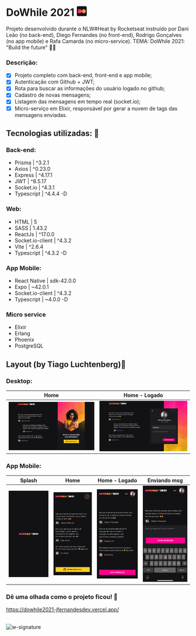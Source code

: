 # DoWhile 2021 <img src='https://github.com/jfernandesdev/dowhile2021/blob/e9dc38293a5833714a68c26a69634eed343dcf24/frontend/src/assets/favicon.png' width='27px' />

Projeto desenvolvido durante o NLW#Heat by Rocketseat instruído por Dani Leão (no back-end), Diego Fernandes (no front-end), Rodrigo Gonçalves (no app mobile) e Rafa Camarda (no micro-service). TEMA: DoWhile 2021: "Build the future" 🚀💬

### Descrição:

- [x] Projeto completo com back-end, front-end e app mobile;
- [x] Autenticação com Github + JWT;
- [x] Rota para buscar as informações do usuário logado no github;
- [x] Cadastro de novas mensagens;
- [x] Listagem das mensagens em tempo real (socket.io);
- [x] Micro-serviço em Elixir, responsável por gerar a nuvem de tags das mensagens enviadas.

## Tecnologias utilizadas: 🚀

### Back-end:

- Prisma | ^3.2.1
- Axios | ^0.23.0
- Express | ^4.17.1
- JWT | ^8.5.17
- Socket.io | ^4.3.1
- Typescript | ^4.4.4 -D

### Web:

- HTML | 5
- SASS | 1.43.2
- ReactJs | ^17.0.0
- Socket.io-client | ^4.3.2
- Vite | ^2.6.4
- Typescript | ^4.3.2 -D

### App Mobile:

- React Native | sdk-42.0.0
- Expo | ~42.0.1
- Socket.io-client | ^4.3.2
- Typescript | ~4.0.0 -D

### Micro service

- Elixir
- Erlang
- Phoenix
- PostgreSQL

## Layout (by Tiago Luchtenberg)🤩

### Desktop:

| Home                                                                                                                                             | Home - Logado                                                                                                                                    |
| ------------------------------------------------------------------------------------------------------------------------------------------------ | ------------------------------------------------------------------------------------------------------------------------------------------------ |
| <img src="https://github.com/jfernandesdev/dowhile2021/blob/170b5eb99451069a7160ddd463f21f7947bbcd44/frontend/src/assets/layout/layout-1.png" /> | <img src="https://github.com/jfernandesdev/dowhile2021/blob/170b5eb99451069a7160ddd463f21f7947bbcd44/frontend/src/assets/layout/layout-2.png" /> |

### App Mobile:

| Splash                                                                                                                                                                | Home                                                                                                                                                                  | Home - Logado                                                                                                                                                         | Enviando msg                                                                                                                                                          |
| --------------------------------------------------------------------------------------------------------------------------------------------------------------------- | --------------------------------------------------------------------------------------------------------------------------------------------------------------------- | --------------------------------------------------------------------------------------------------------------------------------------------------------------------- | --------------------------------------------------------------------------------------------------------------------------------------------------------------------- |
| <img src="https://github.com/jfernandesdev/dowhile2021/blob/170b5eb99451069a7160ddd463f21f7947bbcd44/frontend/src/assets/layout/layout-mobile-1.png" width='275px' /> | <img src="https://github.com/jfernandesdev/dowhile2021/blob/170b5eb99451069a7160ddd463f21f7947bbcd44/frontend/src/assets/layout/layout-mobile-2.png" width='275px' /> | <img src="https://github.com/jfernandesdev/dowhile2021/blob/170b5eb99451069a7160ddd463f21f7947bbcd44/frontend/src/assets/layout/layout-mobile-3.png" width='275px' /> | <img src="https://github.com/jfernandesdev/dowhile2021/blob/170b5eb99451069a7160ddd463f21f7947bbcd44/frontend/src/assets/layout/layout-mobile-4.png" width='275px' /> |

### Dê uma olhada como o projeto ficou! 👀

https://dowhile2021-jfernandesdev.vercel.app/

<br>

<img src="https://i.ibb.co/n1SbQZw/w-signature.png" alt="w-signature" border="0" width='300px' />
